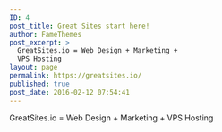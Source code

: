 ```yaml
---
ID: 4
post_title: Great Sites start here!
author: FameThemes
post_excerpt: >
  GreatSites.io = Web Design + Marketing +
  VPS Hosting
layout: page
permalink: https://greatsites.io/
published: true
post_date: 2016-02-12 07:54:41
---
```

<!-- wp:paragraph -->
<p>GreatSites.io = Web Design + Marketing + VPS Hosting</p>
<!-- /wp:paragraph -->